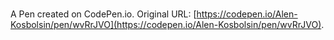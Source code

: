 # 

A Pen created on CodePen.io. Original URL: [https://codepen.io/Alen-Kosbolsin/pen/wvRrJVO](https://codepen.io/Alen-Kosbolsin/pen/wvRrJVO).

